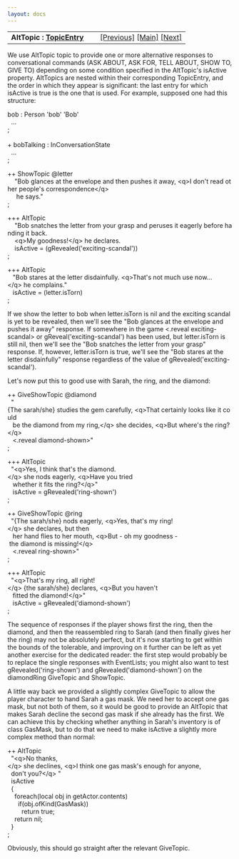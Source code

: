 ```yaml
---
layout: docs
---
```

<table width="100%" data-border="0" data-cellspacing="0"
data-cellpadding="3" data-bgcolor="#C0C0C0">
<colgroup>
<col style="width: 50%" />
<col style="width: 50%" />
</colgroup>
<tbody>
<tr>
<td style="text-align: left;"><strong>AltTopic : <a
href="topicentry.html">TopicEntry</a><br />
</strong></td>
<td style="text-align: right;"><a
href="giveshowtopic.html">[Previous]</a> <a
href="generalintroduction.html">[Main]</a> <a
href="initiatetopic.html">[Next]</a></td>
</tr>
</tbody>
</table>

  
We use AltTopic topic to provide one or more alternative responses to
conversational commands (ASK ABOUT, ASK FOR, TELL ABOUT, SHOW TO, GIVE
TO) depending on some condition specified in the AltTopic's isActive
property. AltTopics are nested within their corresponding TopicEntry,
and the order in which they appear is significant: the last entry for
which isActive is true is the one that is used. For example, supposed
one had this structure:  
  
bob : Person 'bob' 'Bob'  
  ...  
;  
   
+ bobTalking : InConversationState  
  ...  
;  
  
++ ShowTopic @letter  
    "Bob glances at the envelope and then pushes it away, \<q\>I don't read other people's correspondence\</q\>  
     he says."  
;  
  
+++ AltTopic  
    "Bob snatches the letter from your grasp and peruses it eagerly before handing it back.  
    \<q\>My goodness!\</q\> he declares.  
    isActive = (gRevealed('exciting-scandal'))  
;  
  
+++ AltTopic  
   "Bob stares at the letter disdainfully. \<q\>That's not much use now...\</q\> he complains."  
   isActive = (letter.isTorn)  
;  
  
If we show the letter to bob when letter.isTorn is nil and the exciting
scandal is yet to be revealed, then we'll see the "Bob glances at the
envelope and pushes it away" response. If somewhere in the game
\<.reveal exciting-scandal\> or gReveal('exciting-scandal') has been
used, but letter.isTorn is still nil, then we'll see the "Bob snatches
the letter from your grasp" response. If, however, letter.isTorn is
true, we'll see the "Bob stares at the letter disdainfully" response
regardless of the value of gRevealed('exciting-scandal').  
  
Let's now put this to good use with Sarah, the ring, and the diamond:  
  
++ GiveShowTopic @diamond  
  "{The sarah/she} studies the gem carefully, \<q\>That certainly looks like it could  
   be the diamond from my ring,\</q\> she decides, \<q\>But where's the ring?\</q\>  
   \<.reveal diamond-shown\>"  
;  
  
+++ AltTopic  
  "\<q\>Yes, I think that's the diamond.\</q\> she nods eagerly, \<q\>Have you tried  
   whether it fits the ring?\</q\>"  
   isActive = gRevealed('ring-shown')  
;   
  
++ GiveShowTopic @ring  
  "{The sarah/she} nods eagerly, \<q\>Yes, that's my ring!\</q\> she declares, but then  
   her hand flies to her mouth, \<q\>But - oh my goodness - the diamond is missing!\</q\>  
   \<.reveal ring-shown\>"  
;  
  
+++ AltTopic   
  "\<q\>That's my ring, all right!\</q\> {the sarah/she} declares, \<q\>But you haven't  
   fitted the diamond!\</q\>"  
   isActive = gRevealed('diamond-shown')  
;  
  
The sequence of responses if the player shows first the ring, then the
diamond, and then the reassembled ring to Sarah (and then finally gives
her the ring) may not be absolutely perfect, but it's now starting to
get within the bounds of the tolerable, and improving on it further can
be left as yet another exercise for the dedicated reader: the first step
would probably be to replace the single responses with EventLists; you
might also want to test gRevealed('ring-shown') and
gRevealed('diamond-shown') on the diamondRing GiveTopic and ShowTopic.  
  
A little way back we provided a slightly complex GiveTopic to allow the
player character to hand Sarah a gas mask. We need her to accept one gas
mask, but not both of them, so it would be good to provide an AltTopic
that makes Sarah decline the second gas mask if she already has the
first. We can achieve this by checking whether anything in Sarah's
inventory is of class GasMask, but to do that we need to make isActive a
slightly more complex method than normal:  
  
++ AltTopic  
  "\<q\>No thanks,\</q\> she declines, \<q\>I think one gas mask's enough for anyone,   
  don't you?\</q\> "  
  isActive  
  {  
    foreach(local obj in getActor.contents)  
      if(obj.ofKind(GasMask))  
        return true;  
    return nil;  
  }  
;    
  
Obviously, this should go straight after the relevant GiveTopic.  
  
